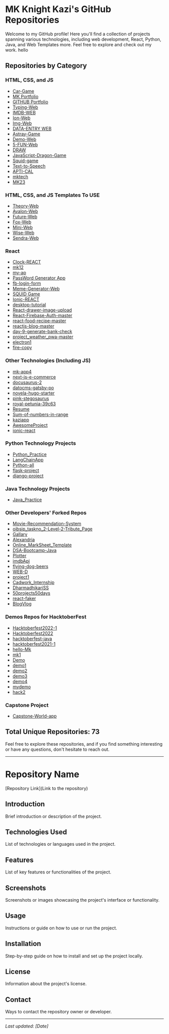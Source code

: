 # MK Knight Kazi's GitHub Repositories

Welcome to my GitHub profile! Here you'll find a collection of projects spanning various technologies, including web development, React, Python, Java, and Web Templates more. Feel free to explore and check out my work. hello

## Repositories by Category

### HTML, CSS, and JS

- [Car-Game](https://github.com/mk-knight23/mk3)
- [MK Portfolio](https://github.com/mk-knight23/mk-portfolio)
- [GITHUB Portfolio](https://github.com/mk-knight23/mk-knight23)
- [Typing-Web](https://github.com/mk-knight23/typing12)
- [IMDB-WEB](https://github.com/mk-knight23/imdbApi)
- [Ion-Web](https://github.com/mk-knight23/mk-courses)
- [Img-Web](https://github.com/mk-knight23/upload-img-fire)
- [DATA-ENTRY WEB](https://github.com/mk-knight23/DATA-ENTRY)
- [Astray-Game](https://github.com/mk-knight23/Astray-master)
- [Demo-Web](https://github.com/mk-knight23/mydemo)
- [5-FUN-Web](https://github.com/mk-knight23/5-FUN)
- [DRAW](https://github.com/mk-knight23/Draw)
- [JavaScript-Dragon-Game](https://github.com/mk-knight23/JavaScript-Dragon-Game)
- [Squid-game](https://github.com/mk-knight23/Squid-game)
- [Text-to-Speech](https://github.com/mk-knight23/Text-to-Speech)
- [APTI-CAL](https://github.com/mk-knight23/APTI-CAL)
- [mktech](https://github.com/mk-knight23/mktech)
- [MK23](https://github.com/mk-knight23/MK23)


### HTML, CSS, and JS Templates To USE
- [Theory-Web](https://github.com/mk-knight23/theory)
- [Avalon-Web](https://github.com/mk-knight23/avalon)
- [Future-Web](https://github.com/mk-knight23/future)
- [Fox-Web](https://github.com/mk-knight23/fox)
- [Mini-Web](https://github.com/mk-knight23/minipic)
- [Wise-Web](https://github.com/mk-knight23/wise)
- [Sendra-Web](https://github.com/mk-knight23/sendra)


### React

- [Clock-REACT](https://github.com/mk-knight23/clock)
- [mk12](https://github.com/mk-knight23/mk12)
- [my-ap](https://github.com/mk-knight23/my-ap)
- [PassWord Generator App](https://github.com/mk-knight23/my-card)
- [fb-login-form](https://github.com/mk-knight23/fb-login-form)
- [Meme-Generator-Web](https://github.com/mk-knight23/meme-generator)
- [SQUID Game](https://github.com/mk-knight23/Squid-game)
- [Ionic-REACT](https://github.com/mk-knight23/ionic-react)
- [desktop-tutorial](https://github.com/mk-knight23/desktop-tutorial)
- [React-drawer-image-upload](https://github.com/mk-knight23/react-drawer-image-upload)
- [React-Firebase-Auth-master](https://github.com/mk-knight23/React-Firebase-Auth-master)
- [react-food-recipe-master](https://github.com/mk-knight23/react-food-recipe-master)
- [reactjs-blog-master](https://github.com/mk-knight23/reactjs-blog-master)
- [day-9-generate-bank-check](https://github.com/mk-knight23/day-9-generate-bank-check)
- [project_weather_pwa-master](https://github.com/mk-knight23/project_weather_pwa-master)
- [electron1](https://github.com/mk-knight23/electron1)
- [fire-copy](https://github.com/mk-knight23/fire-copy)

### Other Technologies (Including JS)

- [mk-app4](https://github.com/mk-knight23/mk-app4)
- [next-js-e-commerce](https://github.com/mk-knight23/next-js-e-commerce)
- [docusaurus-2](https://github.com/mk-knight23/docusaurus-2)
- [datocms-gatsby-po](https://github.com/mk-knight23/datocms-gatsby-po)
- [novela-hugo-starter](https://github.com/mk-knight23/novela-hugo-starter)
- [pink-stegosaurus](https://github.com/mk-knight23/pink-stegosaurus)
- [royal-petunia-39c63](https://github.com/mk-knight23/royal-petunia-39c63)
- [Resume](https://github.com/mk-knight23/Resume)
- [Sum-of-numbers-in-range](https://github.com/mk-knight23/Sum-of-numbers-in-range)
- [kaziapp](https://github.com/mk-knight23/kaziapp)
- [AwesomeProject](https://github.com/mk-knight23/AwesomeProject)
- [ionic-react](https://github.com/mk-knight23/ionic-react)

### Python Technology Projects

- [Python_Practice](https://github.com/mk-knight23/Python_Practice)
- [LangChainApp](https://github.com/mk-knight23/LangChainApp)
- [Python-all](https://github.com/mk-knight23/Python-all)
- [flask-project](https://github.com/mk-knight23/flask-project)
- [django-project](https://github.com/mk-knight23/django-project)

### Java Technology Projects

- [Java_Practice](https://github.com/mk-knight23/Java_Practice)

### Other Developers' Forked Repos

- [Movie-Recommendation-System](https://github.com/mk-knight23/Movie-Recommendation-System)
- [oibsip_taskno_2-Level-2-Tribute_Page](https://github.com/mk-knight23/oibsip_taskno_2-Level-2-Tribute_Page)
- [Gallary](https://github.com/mk-knight23/Gallary)
- [Alexandria](https://github.com/mk-knight23/Alexandria)
- [Online_MarkSheet_Template](https://github.com/mk-knight23/Online_MarkSheet_Template)
- [DSA-Bootcamp-Java](https://github.com/mk-knight23/DSA-Bootcamp-Java)
- [Plotter](https://github.com/mk-knight23/Plotter)
- [imdbApi](https://github.com/mk-knight23/imdbApi)
- [flying-dog-beers](https://github.com/mk-knight23/flying-dog-beers)
- [WEB-D](https://github.com/mk-knight23/WEB-D)
- [project1](https://github.com/mk-knight23/project1)
- [Cadwork_Internship](https://github.com/mk-knight23/Cadwork_Internship)
- [DharmadhikariSS](https://github.com/mk-knight23/DharmadhikariSS)
- [50projects50days](https://github.com/mk-knight23/50projects50days)
- [react-faker](https://github.com/mk-knight23/react-faker)
- [BlogVlog](https://github.com/mk-knight23/BlogVlog)

### Demos Repos for HacktoberFest

- [Hacktoberfest2022-1](https://github.com/mk-knight23/Hacktoberfest2022-1)
- [Hacktoberfest2022](https://github.com/mk-knight23/Hacktoberfest2022)
- [hacktoberfest-java](https://github.com/mk-knight23/hacktoberfest-java)
- [hacktoberfest2021-1](https://github.com/mk-knight23/hacktoberfest2021-1)
- [hello-Mk](https://github.com/mk-knight23/hello-Mk)
- [mk1](https://github.com/mk-knight23/mk1)
- [Demo](https://github.com/mk-knight23/Demo)
- [demo1](https://github.com/mk-knight23/demo1)
- [demo2](https://github.com/mk-knight23/demo2)
- [demo3](https://github.com/mk-knight23/demo3)
- [demo4](https://github.com/mk-knight23/demo4)
- [mydemo](https://github.com/mk-knight23/mydemo)
- [hack2](https://github.com/mk-knight23/hack2)

### Capstone Project

- [Capstone-World-app](https://github.com/mk-knight23/Capstone-World-app)

## Total Unique Repositories: 73

Feel free to explore these repositories, and if you find something interesting or have any questions, don't hesitate to reach out.

---

# Repository Name

[Repository Link](Link to the repository)

## Introduction

Brief introduction or description of the project.

## Technologies Used

List of technologies or languages used in the project.

## Features

List of key features or functionalities of the project.

## Screenshots

Screenshots or images showcasing the project's interface or functionality.

## Usage

Instructions or guide on how to use or run the project.

## Installation

Step-by-step guide on how to install and set up the project locally.

## License

Information about the project's license.

## Contact

Ways to contact the repository owner or developer.

---
*Last updated: [Date]*

